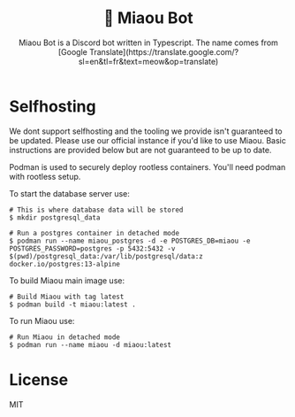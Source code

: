 <div align="center">
    <h1>🤖 Miaou Bot</h1>
    Miaou Bot is a Discord bot written in Typescript. The name comes from [Google Translate](https://translate.google.com/?sl=en&tl=fr&text=meow&op=translate)
    <br>
    <br>
</div>

# Selfhosting

We dont support selfhosting and the tooling we provide isn't guaranteed to be updated. Please use our official instance if you'd like to use Miaou. Basic instructions are provided below but are not guaranteed to be up to date.

Podman is used to securely deploy rootless containers. You'll need podman with rootless setup.

To start the database server use:

```
# This is where database data will be stored
$ mkdir postgresql_data

# Run a postgres container in detached mode
$ podman run --name miaou_postgres -d -e POSTGRES_DB=miaou -e POSTGRES_PASSWORD=postgres -p 5432:5432 -v $(pwd)/postgresql_data:/var/lib/postgresql/data:z docker.io/postgres:13-alpine
```

To build Miaou main image use:

```
# Build Miaou with tag latest
$ podman build -t miaou:latest .
```

To run Miaou use:

```
# Run Miaou in detached mode
$ podman run --name miaou -d miaou:latest
```

# License
MIT
